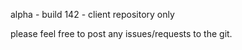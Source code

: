 alpha - build 142 - client repository only

please feel free to post any issues/requests to the git.